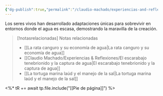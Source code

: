 ```yaml
---
{"dg-publish":true,"permalink":"/claudio-machado/experiencias-and-reflexiones/adaptaciones-de-los-seres-vivos-al-agua/","title":"Adaptaciones de los seres vivos al agua","tags":["adaptación","naturaleza"]}
---
```



Los seres vivos han desarrollado adaptaciones únicas para sobrevivir en entornos donde el agua es escasa, demostrando la maravilla de la creación. 



> [!notasrelacionadas] Notas relacionadas
> - [[La rata canguro y su economía de agua\|La rata canguro y su economía de agua]]
> - [[Claudio Machado/Experiencias & Reflexiones/El escarabajo tenebrionido y la captura de agua\|El escarabajo tenebrionido y la captura de agua]]
> - [[La tortuga marina laúd y el manejo de la sal\|La tortuga marina laúd y el manejo de la sal]]

<%* tR += await tp.file.include("[[Pie de página]]") %>
